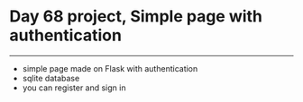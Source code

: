 # Day 68 project, Simple page with authentication

***

- simple page made on Flask with authentication 
- sqlite database
- you can register and sign in 